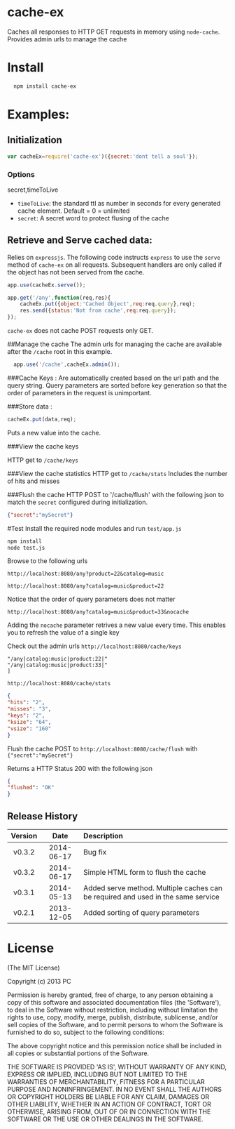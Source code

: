 cache-ex
===========

Caches all responses to HTTP GET requests in memory using `node-cache`. 
Provides admin urls to manage the cache

# Install

```bash
  npm install cache-ex
```


# Examples:

## Initialization

```js
var cacheEx=require('cache-ex')({secret:'dont tell a soul'});
```

### Options
secret,timeToLive
- `timeToLive`: the standard ttl as number in seconds for every generated cache element. Default = 0 = unlimited
- `secret`: A secret word to protect flusing of the cache


## Retrieve and Serve cached data:

Relies on  `expressjs`.
The following code instructs `express` to use the `serve` method of `cache-ex` on all requests. Subsequent handlers are only called if the object has not been served from the cache.
```js
app.use(cacheEx.serve());

app.get('/any',function(req,res){
	cacheEx.put({object:'Cached Object',req:req.query},req);
	res.send({status:'Not from cache',req:req.query});
});
```
`cache-ex` does not cache POST requests only GET.

##Manage the cache
The admin urls for managing the cache are available after the `/cache` root in this example.

```js
  app.use('/cache',cacheEx.admin());
```

###Cache Keys :
Are automatically created based on the url path and the query string.
Query parameters are sorted before key generation so that the order of parameters in the request is unimportant.

###Store data :

```js
cacheEx.put(data,req);
```
Puts a new value into the cache.


###View the cache keys

HTTP get to `/cache/keys`

###View the cache statistics
HTTP get to `/cache/stats`
Includes the number of hits and misses

###Flush the cache
HTTP POST to '/cache/flush' with the following json to match the `secret` configured during initialization.
```json 
{"secret":"mySecret"}
```

#Test
Install the required node modules and run `test/app.js`
```bash
npm install
node test.js
```

Browse to the following urls

`http://localhost:8080/any?product=22&catalog=music`

`http://localhost:8080/any?catalog=music&product=22`

Notice that the order of query parameters does not matter


`http://localhost:8080/any?catalog=music&product=33&nocache`

Adding the `nocache` parameter retrives a new value every time. This enables you to refresh the value of a single key

Check out the admin urls
`http://localhost:8080/cache/keys`
```json[
"/any|catalog:music|product:22|"
"/any|catalog:music|product:33|"
]
```
`http://localhost:8080/cache/stats`
```json
{
"hits": "2",
"misses": "3",
"keys": "2",
"ksize": "64",
"vsize": "160"
}
```
Flush the cache
POST to `http://localhost:8080/cache/flush` with `{"secret":"mySecret"}`

Returns a HTTP Status 200 with the following json

```json
{
"flushed": "OK"
}	
```
## Release History
|Version|Date|Description|
|:--:|:--:|:--|
|v0.3.2|2014-06-17|Bug fix|
|v0.3.2|2014-06-17|Simple HTML form to flush the cache|
|v0.3.1|2014-05-13|Added serve method. Multiple caches can be required and used in the same service|
|v0.2.1|2013-12-05|Added sorting of query parameters|

# License 

(The MIT License)

Copyright (c) 2013 PC 

Permission is hereby granted, free of charge, to any person obtaining
a copy of this software and associated documentation files (the
'Software'), to deal in the Software without restriction, including
without limitation the rights to use, copy, modify, merge, publish,
distribute, sublicense, and/or sell copies of the Software, and to
permit persons to whom the Software is furnished to do so, subject to
the following conditions:

The above copyright notice and this permission notice shall be
included in all copies or substantial portions of the Software.

THE SOFTWARE IS PROVIDED 'AS IS', WITHOUT WARRANTY OF ANY KIND,
EXPRESS OR IMPLIED, INCLUDING BUT NOT LIMITED TO THE WARRANTIES OF
MERCHANTABILITY, FITNESS FOR A PARTICULAR PURPOSE AND NONINFRINGEMENT.
IN NO EVENT SHALL THE AUTHORS OR COPYRIGHT HOLDERS BE LIABLE FOR ANY
CLAIM, DAMAGES OR OTHER LIABILITY, WHETHER IN AN ACTION OF CONTRACT,
TORT OR OTHERWISE, ARISING FROM, OUT OF OR IN CONNECTION WITH THE
SOFTWARE OR THE USE OR OTHER DEALINGS IN THE SOFTWARE.
